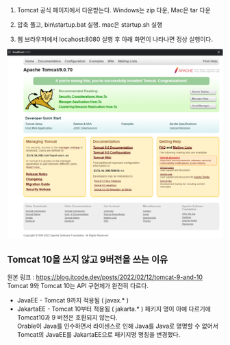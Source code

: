 1. Tomcat 공식 페이지에서 다운받는다. 
Windows는 zip 다운, Mac은 tar 다운

2. 압축 풀고, bin\startup.bat 실행.  mac은 startup.sh 실행

3. 웹 브라우저에서 locahost:8080 실행 후 아래 화면이 나타나면 정상 실행이다.

![datatype](./img/tomcatSuccess.PNG)


## Tomcat 10을 쓰지 않고 9버전을 쓰는 이유
원본 링크 : https://blog.itcode.dev/posts/2022/02/12/tomcat-9-and-10
\
Tomcat 9와 Tomcat 10는 API 구현체가 완전히 다르다.
- JavaEE - Tomcat 9까지 적용됨 ( javax.* )
- JakartaEE - Tomcat 10부터 적용됨 ( jakarta.* )
패키지 명이 아예 다르기에 Tomcat10과 9 버전은 호환되지 않는다.
\
Orable이 Java를 인수하면서 라이센스로 인해 Java를 Java로 명명할 수 없어서\
Tomcat의 JavaEE를 JakartaEE으로 패키지명 명칭을 변경했다.
